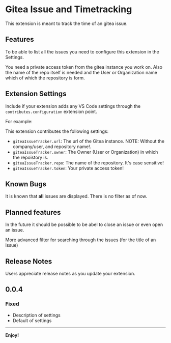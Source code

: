 # Gitea Issue and Timetracking

This extension is meant to track the time of an gitea issue.

## Features

To be able to list all the issues you need to configure this extension in the Settings.

You need a private access token from the gitea instance you work on.
Also the name of the repo itself is needed and the User or Organization name which of which the repository is form.

## Extension Settings

Include if your extension adds any VS Code settings through the `contributes.configuration` extension point.

For example:

This extension contributes the following settings:

* `giteaIssueTracker.url`: The url of the Gitea instance. NOTE: Without the company/user, and repository name!.
* `giteaIssueTracker.owner`: The Owner (User or Organization) in which the repoistory is.
* `giteaIssueTracker.repo`: The name of the repository. It's case sensitive!
* `giteaIssueTracker.token`: Your private access token! 

## Known Bugs

It is known that **all** issues are displayed. There is no filter as of now.

## Planned features

In the future it should be possible to be abel to close an issue or even open an issue.

More advanced filter for searching through the issues (for the title of an Issue)


## Release Notes

Users appreciate release notes as you update your extension.

## 0.0.4

### Fixed

- Description of settings
- Default of settings


---

**Enjoy!**
